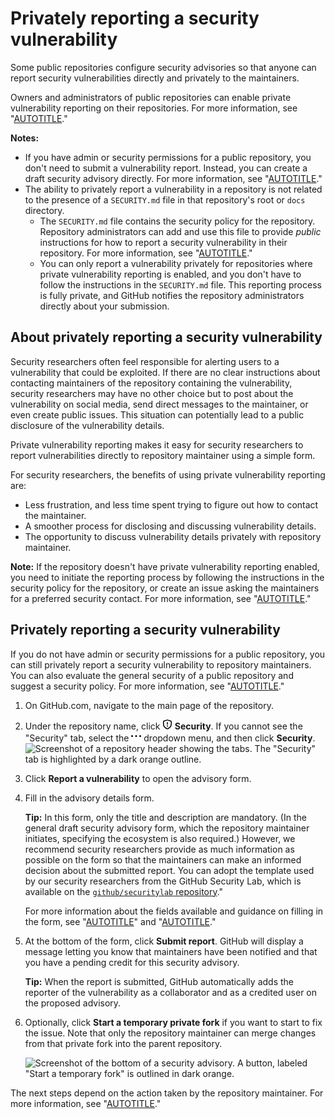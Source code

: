 # Privately reporting a security vulnerability

Some public repositories configure security advisories so that anyone can report security vulnerabilities directly and privately to the maintainers.

Owners and administrators of public repositories can enable private vulnerability reporting on their repositories. For more information, see "[AUTOTITLE](/code-security/security-advisories/working-with-repository-security-advisories/configuring-private-vulnerability-reporting-for-a-repository)."

<div class="ghd-spotlight ghd-spotlight-note border rounded-1 my-3 p-3 f5 color-border-accent-emphasis color-bg-accent">

**Notes:**
- If you have admin or security permissions for a public repository, you don't need to submit a vulnerability report. Instead, you can create a draft security advisory directly. For more information, see "[AUTOTITLE](/code-security/security-advisories/working-with-repository-security-advisories/creating-a-repository-security-advisory)."
- The ability to privately report a vulnerability in a repository is not related to the presence of a `SECURITY.md` file in that repository's root or `docs` directory.
    - The `SECURITY.md` file contains the security policy for the repository. Repository administrators can add and use this file to provide _public_ instructions for how to report a security vulnerability in their repository. For more information, see "[AUTOTITLE](/code-security/getting-started/adding-a-security-policy-to-your-repository)."
    - You can only report a vulnerability privately for repositories where private vulnerability reporting is enabled, and you don't have to follow the instructions in the `SECURITY.md` file. This reporting process is fully private, and GitHub notifies the repository administrators directly about your submission.

</div>

## About privately reporting a security vulnerability

Security researchers often feel responsible for alerting users to a vulnerability that could be exploited. If there are no clear instructions about contacting maintainers of the repository containing the vulnerability, security researchers may have no other choice but to post about the vulnerability on social media, send direct messages to the maintainer, or even create public issues. This situation can potentially lead to a public disclosure of the vulnerability details.

Private vulnerability reporting makes it easy for security researchers to report vulnerabilities directly to repository maintainer using a simple form.

For security researchers, the benefits of using private vulnerability reporting are:
- Less frustration, and less time spent trying to figure out how to contact the maintainer.
- A smoother process for disclosing and discussing vulnerability details.
- The opportunity to discuss vulnerability details privately with repository maintainer.

<div class="ghd-spotlight ghd-spotlight-note border rounded-1 my-3 p-3 f5 color-border-accent-emphasis color-bg-accent">

**Note:** If the repository doesn't have private vulnerability reporting enabled, you need to initiate the reporting process by following the instructions in the security policy for the repository, or create an issue asking the maintainers for a preferred security contact. For more information, see "[AUTOTITLE](/code-security/security-advisories/guidance-on-reporting-and-writing-information-about-vulnerabilities/about-coordinated-disclosure-of-security-vulnerabilities#about-reporting-and-disclosing-vulnerabilities-in-projects-on-github)."

</div>

## Privately reporting a security vulnerability

If you do not have admin or security permissions for a public repository, you can still privately report a security vulnerability to repository maintainers. You can also evaluate the general security of a public repository and suggest a security policy. For more information, see "[AUTOTITLE](/code-security/security-advisories/working-with-repository-security-advisories/evaluating-the-security-settings-of-a-repository)."

1. On GitHub.com, navigate to the main page of the repository.
1. Under the repository name, click **<svg version="1.1" width="16" height="16" viewBox="0 0 16 16" class="octicon octicon-shield" aria-hidden="true"><path d="M7.467.133a1.748 1.748 0 0 1 1.066 0l5.25 1.68A1.75 1.75 0 0 1 15 3.48V7c0 1.566-.32 3.182-1.303 4.682-.983 1.498-2.585 2.813-5.032 3.855a1.697 1.697 0 0 1-1.33 0c-2.447-1.042-4.049-2.357-5.032-3.855C1.32 10.182 1 8.566 1 7V3.48a1.75 1.75 0 0 1 1.217-1.667Zm.61 1.429a.25.25 0 0 0-.153 0l-5.25 1.68a.25.25 0 0 0-.174.238V7c0 1.358.275 2.666 1.057 3.86.784 1.194 2.121 2.34 4.366 3.297a.196.196 0 0 0 .154 0c2.245-.956 3.582-2.104 4.366-3.298C13.225 9.666 13.5 8.36 13.5 7V3.48a.251.251 0 0 0-.174-.237l-5.25-1.68ZM8.75 4.75v3a.75.75 0 0 1-1.5 0v-3a.75.75 0 0 1 1.5 0ZM9 10.5a1 1 0 1 1-2 0 1 1 0 0 1 2 0Z"></path></svg> Security**. If you cannot see the "Security" tab, select the **<svg version="1.1" width="16" height="16" viewBox="0 0 16 16" class="octicon octicon-kebab-horizontal" aria-hidden="true"><path d="M8 9a1.5 1.5 0 1 0 0-3 1.5 1.5 0 0 0 0 3ZM1.5 9a1.5 1.5 0 1 0 0-3 1.5 1.5 0 0 0 0 3Zm13 0a1.5 1.5 0 1 0 0-3 1.5 1.5 0 0 0 0 3Z"></path></svg>** dropdown menu, and then click **Security**.
![Screenshot of a repository header showing the tabs. The "Security" tab is highlighted by a dark orange outline.](/assets/images/help/repository/security-tab.png)
1. Click **Report a vulnerability** to open the advisory form.
1. Fill in the advisory details form.
   <div class="ghd-spotlight ghd-spotlight-tip border rounded-1 my-3 p-3 f5 color-border-accent-emphasis color-bg-accent">

   **Tip:** In this form, only the title and description are mandatory. (In the general draft security advisory form, which the repository maintainer initiates, specifying the ecosystem is also required.) However, we recommend security researchers provide as much information as possible on the form so that the maintainers can make an informed decision about the submitted report. You can adopt the template used by our security researchers from the GitHub Security Lab, which is available on the [`github/securitylab` repository](https://github.com/github/securitylab/blob/main/docs/report-template.md)."

   </div>

   For more information about the fields available and guidance on filling in the form, see "[AUTOTITLE](/code-security/security-advisories/working-with-repository-security-advisories/creating-a-repository-security-advisory)" and "[AUTOTITLE](/code-security/security-advisories/guidance-on-reporting-and-writing-information-about-vulnerabilities/best-practices-for-writing-repository-security-advisories)."

1. At the bottom of the form, click **Submit report**. GitHub will display a message letting you know that maintainers have been notified and that you have a pending credit for this security advisory.

   <div class="ghd-spotlight ghd-spotlight-tip border rounded-1 my-3 p-3 f5 color-border-accent-emphasis color-bg-accent">

   **Tip:** When the report is submitted, GitHub automatically adds the reporter of the vulnerability as a collaborator and as a credited user on the proposed advisory.

   </div>

1. Optionally, click **Start a temporary private fork** if you want to start to fix the issue. Note that only the repository maintainer can merge changes from that private fork into the parent repository.

   ![Screenshot of the bottom of a security advisory. A button, labeled "Start a temporary fork" is outlined in dark orange.](/assets/images/help/security/advisory-start-a-temporary-private-fork-button.png)

The next steps depend on the action taken by the repository maintainer. For more information, see "[AUTOTITLE](/code-security/security-advisories/guidance-on-reporting-and-writing-information-about-vulnerabilities/managing-privately-reported-security-vulnerabilities)."
